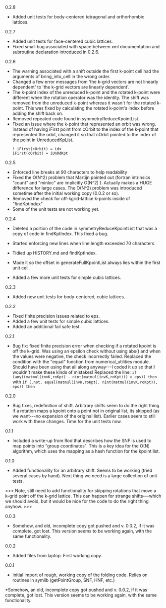 0.2.8
* Added unit tests for body-centered tetragonal and orthorhombic lattices.

0.2.7
* Added unit tests for face-centered cubic lattices.
* Fixed small bug associated with space between xml documentation and
  subroutine declaration introduced in 0.2.6.

0.2.6
* The warning associated with a shift outside the first k-point cell had
  the arguments of bring_into_cell in the wrong order.
* Changed a few error messages from 'the k-grid vectors are not linearly
  dependent' to 'the k-grid vectors are linearly dependent'.
* The k-point index of the unreduced k-point and the rotated k-point were
  different when the rotation operator was the identity. The shift was
  removed from the unreduced k-point whereas it wasn't for the rotated
  k-point. This was fixed by calculating the rotated k-point's index
  before adding the shift back on.
* Removed repeated code found in symmetryReduceKpointList.
* Fixed an issue where the k-point that represented an orbit was wrong. Instead
  of having iFirst point from cOrbit to the index of the k-point that represented
  the orbit, changed it so that cOrbit pointed to the index of the point in
  UnreducedKpList.
  ```
  ! iFirst(cOrbit) = idx
  iFirst(cOrbit) = iUnRdKpt
  ```
  
0.2.5
* Enforced line breaks at 90 characters to help readability
* Fixed the O(N^2) problem that Martijn pointed out (fortran intrinsics
  "count" and "minloc" are implicitly O(N^2) ). Actually makes a HUGE difference
  for large cases. The O(N^2) problem was introduced sometime after the initial working
  copy (0.0.2 or so).
* Removed the check for off-kgrid-lattice k-points inside of "findKptIndex"
* Some of the unit tests are not working yet.

0.2.4
* Deleted a portion of the code in symmetryReduceKpointList that was a copy of code in
  findKptIndex. This fixed a bug.
* Started enforcing new lines when line length exceeded 70 characters.
* Tidied up HISTORY.md and findKptIndex.
* Made it so the offset in generateFullKpointList always lies within the first unit cell.
 
* Added a few more unit tests for simple cubic lattices.

0.2.3 
* Added new unit tests for body-centered, cubic lattices.

0.2.2
* Fixed finite precision issues related to eps.
* Added a few unit tests for simple cubic lattices.
* Added an additional fail safe test.

0.2.1
* Bug fix: fixed finite precision error when checking if a rotated kpoint is off the
  k-grid. Was using an epsilon check without using abs() and when the values were
  negative, the check incorrectly failed. Replaced the condition with the "equal" function
  from numerical_utilities module. Should have been using that all along anyway---I coded
  it up so that I wouldn't make these kinds of mistakes! Replaced the line:
 ```if (any((matmul(invK,roKpt) - nint(matmul(invK,roKpt))) > eps)) then```
 with
 ```if (.not. equal(matmul(invK,roKpt), nint(matmul(invK,roKpt)), eps)) then```
      
0.2.0
* Bug fixes, redefinition of shift. Arbitrary shifts seem to do the right thing. If a
  rotation maps a kpoint onto a point not in original list, its skipped (as we want---no
  expansion of the original list). Earlier cases seem to still work with these changes.
  Time for the unit tests now. 

0.1.1
* Included a write-up from Rod that describes how the SNF is used to map points into
  "group coordinates". This is a key idea for the O(N) algorithm, which uses the mapping
  as a hash function for the kpoint list.

0.1.0
* Added functionality for an arbitrary shift. Seems to be working (tried several cases by
  hand). Next thing we need is a large collection of unit tests.

<<< Note, still need to add functionality for skipping rotations that move a k-grid point
off the k-grid lattice. This can happen for strange shifts---which we should avoid, but it
would be nice for the code to do the right thing anyhow. >>> 

0.0.3

* Somehow, and old, incomplete copy got pushed and v. 0.0.2, if it was complete, got lost.
  This version seems to be working again, with the same functionality.

0.0.2
* Added files from laptop. First working copy.

0.0.1
* Initial import of rough, working copy of the folding code. Relies on routines in symlib
  (getPointGroup, SNF, HNF, etc.)

*Somehow, an old, incomplete copy got pushed and v. 0.0.2, if it was complete, got lost.
 This version seems to be working again, with the same functionality.